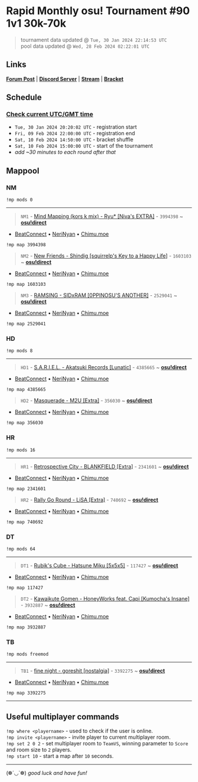 # Rapid Monthly osu! Tournament #90 1v1 30k-70k

> tournament data updated @ `Tue, 30 Jan 2024 22:14:53 UTC`  
> pool data updated @ `Wed, 28 Feb 2024 02:22:01 UTC`

## Links

[**Forum Post**](https://osu.ppy.sh/community/forums/topics/1878100) | [**Discord Server**](https://discord.gg/9sKe7nF) | [**Stream**](https://www.twitch.tv/rapid_tournaments) | [**Bracket**](https://challonge.com/rmosutourney90)

## Schedule

### [**Check current UTC/GMT time**](https://www.utctime.net)

- `Tue, 30 Jan 2024 20:20:02 UTC` - registration start
- `Fri, 09 Feb 2024 22:00:00 UTC` - registration end
- `Sat, 10 Feb 2024 14:50:00 UTC` - bracket shuffle
- `Sat, 10 Feb 2024 15:00:00 UTC` - start of the tournament
- _add ~30 minutes to each round after that_


## Mappool


### NM

```
!mp mods 0
```

---


> `NM1` - [Mind Mapping (kors k mix) - Ryu* [Niva&#39;s EXTRA]](https://osu.ppy.sh/beatmapset/1774369) - `3994398` ~ [**osu!direct**](osu://b/3994398)

- [BeatConnect](https://beatconnect.io/b/1774369) • [NeriNyan](https://api.nerinyan.moe/d/1774369) • [Chimu.moe](https://api.chimu.moe/v1/download/1774369)

```
!mp map 3994398
```


> `NM2` - [New Friends - Shindig [squirrelp&#39;s Key to a Happy Life]](https://osu.ppy.sh/beatmapset/761932) - `1603103` ~ [**osu!direct**](osu://b/1603103)

- [BeatConnect](https://beatconnect.io/b/761932) • [NeriNyan](https://api.nerinyan.moe/d/761932) • [Chimu.moe](https://api.chimu.moe/v1/download/761932)

```
!mp map 1603103
```


> `NM3` - [RAMSING - SIDxRAM [0PPINOSU&#39;S ANOTHER]](https://osu.ppy.sh/beatmapset/1137778) - `2529041` ~ [**osu!direct**](osu://b/2529041)

- [BeatConnect](https://beatconnect.io/b/1137778) • [NeriNyan](https://api.nerinyan.moe/d/1137778) • [Chimu.moe](https://api.chimu.moe/v1/download/1137778)

```
!mp map 2529041
```


### HD

```
!mp mods 8
```

---


> `HD1` - [S.A.R.I.E.L. - Akatsuki Records [Lunatic]](https://osu.ppy.sh/beatmapset/2091456) - `4385665` ~ [**osu!direct**](osu://b/4385665)

- [BeatConnect](https://beatconnect.io/b/2091456) • [NeriNyan](https://api.nerinyan.moe/d/2091456) • [Chimu.moe](https://api.chimu.moe/v1/download/2091456)

```
!mp map 4385665
```


> `HD2` - [Masquerade - M2U [Extra]](https://osu.ppy.sh/beatmapset/124857) - `356030` ~ [**osu!direct**](osu://b/356030)

- [BeatConnect](https://beatconnect.io/b/124857) • [NeriNyan](https://api.nerinyan.moe/d/124857) • [Chimu.moe](https://api.chimu.moe/v1/download/124857)

```
!mp map 356030
```


### HR

```
!mp mods 16
```

---


> `HR1` - [Retrospective City - BLANKFIELD [Extra]](https://osu.ppy.sh/beatmapset/1120645) - `2341601` ~ [**osu!direct**](osu://b/2341601)

- [BeatConnect](https://beatconnect.io/b/1120645) • [NeriNyan](https://api.nerinyan.moe/d/1120645) • [Chimu.moe](https://api.chimu.moe/v1/download/1120645)

```
!mp map 2341601
```


> `HR2` - [Rally Go Round - LiSA [Extra]](https://osu.ppy.sh/beatmapset/317275) - `740692` ~ [**osu!direct**](osu://b/740692)

- [BeatConnect](https://beatconnect.io/b/317275) • [NeriNyan](https://api.nerinyan.moe/d/317275) • [Chimu.moe](https://api.chimu.moe/v1/download/317275)

```
!mp map 740692
```


### DT

```
!mp mods 64
```

---


> `DT1` - [Rubik&#39;s Cube - Hatsune Miku [5x5x5]](https://osu.ppy.sh/beatmapset/33651) - `117427` ~ [**osu!direct**](osu://b/117427)

- [BeatConnect](https://beatconnect.io/b/33651) • [NeriNyan](https://api.nerinyan.moe/d/33651) • [Chimu.moe](https://api.chimu.moe/v1/download/33651)

```
!mp map 117427
```


> `DT2` - [Kawaikute Gomen - HoneyWorks feat. Capi [Kumocha&#39;s Insane]](https://osu.ppy.sh/beatmapset/1860175) - `3932887` ~ [**osu!direct**](osu://b/3932887)

- [BeatConnect](https://beatconnect.io/b/1860175) • [NeriNyan](https://api.nerinyan.moe/d/1860175) • [Chimu.moe](https://api.chimu.moe/v1/download/1860175)

```
!mp map 3932887
```


### TB

```
!mp mods freemod
```

---


> `TB1` - [fine night - goreshit [nostalgia]](https://osu.ppy.sh/beatmapset/1661712) - `3392275` ~ [**osu!direct**](osu://b/3392275)

- [BeatConnect](https://beatconnect.io/b/1661712) • [NeriNyan](https://api.nerinyan.moe/d/1661712) • [Chimu.moe](https://api.chimu.moe/v1/download/1661712)

```
!mp map 3392275
```


---


## Useful multiplayer commands

`!mp where <playername>` - used to check if the user is online.  
`!mp invite <playername>` - invite player to current multiplayer room.  
`!mp set 2 0 2` - set multiplayer room to `TeamVS`, winning parameter to `Score` and room size to `2` players.  
`!mp start 10` - start a map after `10` seconds.

---

(❁´◡`❁) _good luck and have fun!_
